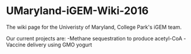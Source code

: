 # UMaryland-iGEM-Wiki-2016
The wiki page for the Univeristy of Maryland, College Park's iGEM team.

Our current projects are:
-Methane sequestration to produce acetyl-CoA
-Vaccine delivery using GMO yogurt
